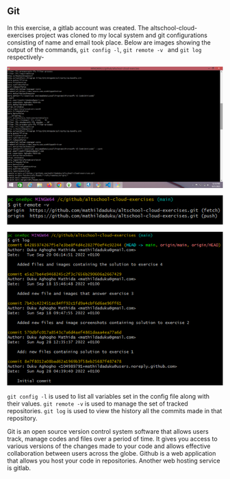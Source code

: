 ## Git

In this exercise, a gitlab account was created. The altschool-cloud-exercises project was cloned to my local system and git configurations consisting of name and email took place. Below are images showing the output of the commands, <code>git config -l</code>, <code>git remote -v </code> and <code>git log</code> respectively-

![git config -l command](./images/Screenshot%20(36).png)

![git remote -v command](./images/Screenshot%20(37).png)

![git log command](./images/Screenshot%20(38).png)

<code>git config -l</code> is used to list all variables set in the config file along with their values.
<code>git remote -v</code> is used to manage the set of tracked repositories.
<code>git log</code> is used to view the history all the commits made in that repository.

Git is an open source version control system software that allows users track, manage codes and files over a period of time. It gives you access to various versions of the changes made to your code and allows effective collaboration between users across the globe. Github is a web application that allows you host your code in repositories. Another web hosting service is gitlab. 